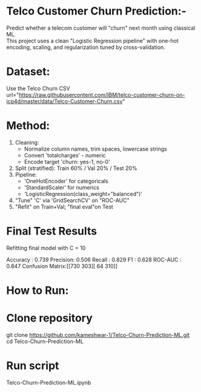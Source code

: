 # Telco Customer Churn Prediction:-

Predict whether a telecom customer will "churn" next month using classical ML.  
This project uses a clean "Logistic Regression pipeline" with one-hot encoding, scaling, and regularization tuned by cross-validation.


# Dataset:
Use the Telco Churn CSV  
url="https://raw.githubusercontent.com/IBM/telco-customer-churn-on-icp4d/master/data/Telco-Customer-Churn.csv"

# Method:
1. Cleaning:
   - Normalize column names, trim spaces, lowercase strings
   - Convert 'totalcharges' - numeric
   - Encode target 'churn: yes-1, no-0'
2. Split (stratified): Train 60% / Val 20% / Test 20%
3. Pipeline:
   - 'OneHotEncoder' for categoricals
   - 'StandardScaler' for numerics
   - 'LogisticRegression(class_weight="balanced")'
4. "Tune" 'C' via 'GridSearchCV' on "ROC-AUC"
5. "Refit" on Train+Val; "final eval"on Test



# Final Test Results 
Refitting final model with C = 10

Accuracy : 0.739
Precision: 0.506
Recall  : 0.829
F1 : 0.628
ROC-AUC : 0.847
Confusion Matrix:[[730 303][ 64 310]]


# How to Run:


# Clone repository
git clone https://github.com/kameshwar-1/Telco-Churn-Prediction-ML.git
cd Telco-Churn-Prediction-ML


# Run script

Telco-Churn-Prediction-ML.ipynb
